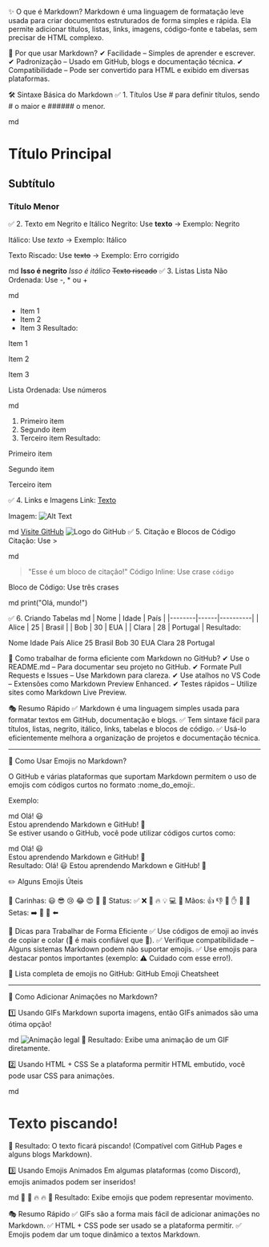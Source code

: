 ✨ O que é Markdown?
Markdown é uma linguagem de formatação leve usada para criar documentos estruturados de forma simples e rápida. Ela permite adicionar títulos, listas, links, imagens, código-fonte e tabelas, sem precisar de HTML complexo.

🎯 Por que usar Markdown? 
✔ Facilidade – Simples de aprender e escrever. 
✔ Padronização – Usado em GitHub, blogs e documentação técnica. 
✔ Compatibilidade – Pode ser convertido para HTML e exibido em diversas plataformas.

🛠️ Sintaxe Básica do Markdown
✅ 1. Títulos
Use # para definir títulos, sendo # o maior e ###### o menor.

md
# Título Principal
## Subtítulo
### Título Menor
✅ 2. Texto em Negrito e Itálico
Negrito: Use **texto** → Exemplo: Negrito

Itálico: Use *texto* → Exemplo: Itálico

Texto Riscado: Use ~~texto~~ → Exemplo: Erro corrigido

md
**Isso é negrito**
*Isso é itálico*
~~Texto riscado~~
✅ 3. Listas
Lista Não Ordenada: Use -, * ou +

md
- Item 1
- Item 2
- Item 3
Resultado:

Item 1

Item 2

Item 3

Lista Ordenada: Use números

md
1. Primeiro item
2. Segundo item
3. Terceiro item
Resultado:

Primeiro item

Segundo item

Terceiro item

✅ 4. Links e Imagens
Link: [Texto](https://example.com)

Imagem: ![Alt Text](https://example.com/imagem.png)

md
[Visite GitHub](https://github.com)
![Logo do GitHub](https://github.githubassets.com/images/modules/logos_page/GitHub-Mark.png)
✅ 5. Citação e Blocos de Código
Citação: Use >

md
> "Esse é um bloco de citação!"
Código Inline: Use crase `código`

Bloco de Código: Use três crases

md
print("Olá, mundo!")

✅ 6. Criando Tabelas
md
| Nome   | Idade | País      |
|--------|------|----------|
| Alice  | 25   | Brasil   |
| Bob    | 30   | EUA      |
| Clara  | 28   | Portugal |
Resultado:

Nome	Idade	País
Alice	25	Brasil
Bob	30	EUA
Clara	28	Portugal

🚀 Como trabalhar de forma eficiente com Markdown no GitHub?
✔ Use o README.md – Para documentar seu projeto no GitHub. 
✔ Formate Pull Requests e Issues – Use Markdown para clareza. 
✔ Use atalhos no VS Code – Extensões como Markdown Preview Enhanced. 
✔ Testes rápidos – Utilize sites como Markdown Live Preview.

🎭 Resumo Rápido
✅ Markdown é uma linguagem simples usada para formatar textos em GitHub, documentação e blogs. 
✅ Tem sintaxe fácil para títulos, listas, negrito, itálico, links, tabelas e blocos de código. 
✅ Usá-lo eficientemente melhora a organização de projetos e documentação técnica.


----------------------------------------------------------------------------------------------

🎯 Como Usar Emojis no Markdown?

O GitHub e várias plataformas que suportam Markdown permitem o uso de emojis com códigos curtos no formato :nome_do_emoji:.

Exemplo:

md
Olá! 😃  
Estou aprendendo Markdown e GitHub! 🚀  
Se estiver usando o GitHub, você pode utilizar códigos curtos como:

md
Olá! :smiley:  
Estou aprendendo Markdown e GitHub! :rocket:  
Resultado: Olá! 😃 Estou aprendendo Markdown e GitHub! 🚀

✏️ Alguns Emojis Úteis

🔹 Carinhas: 😃 😎 😢 😂 😍 🤔 
🔹 Status: ✅ ❌ 🚀 🔥 💡 💻 
🔹 Mãos: 👍 👎 🙌 ✋ 🤝 
🔹 Setas: ➡️ 🔽 🔼 ⬅️

🚀 Dicas para Trabalhar de Forma Eficiente
✅ Use códigos de emoji ao invés de copiar e colar (:rocket: é mais confiável que 🚀). 
✅ Verifique compatibilidade – Alguns sistemas Markdown podem não suportar emojis. 
✅ Use emojis para destacar pontos importantes (exemplo: ⚠️ Cuidado com esse erro!).

🔗 Lista completa de emojis no GitHub: GitHub Emoji Cheatsheet

------------------------------------------------------------------------------


🚀 Como Adicionar Animações no Markdown?

1️⃣ Usando GIFs
Markdown suporta imagens, então GIFs animados são uma ótima opção!

md
![Animação legal](https://media.giphy.com/media/3o7aD2saalBwwhx9Xi/giphy.gif)
🔹 Resultado: Exibe uma animação de um GIF diretamente.

2️⃣ Usando HTML + CSS
Se a plataforma permitir HTML embutido, você pode usar CSS para animações.

md
<div style="animation: piscar 1s infinite;">
  <h1>Texto piscando!</h1>
</div>

<style>
@keyframes piscar {
  50% { opacity: 0; }
}
</style>
🔹 Resultado: O texto ficará piscando! (Compatível com GitHub Pages e alguns blogs Markdown).

3️⃣ Usando Emojis Animados
Em algumas plataformas (como Discord), emojis animados podem ser inseridos!

md
:rocket: 🚀 :fire: 🔥
🔹 Resultado: Exibe emojis que podem representar movimento.

🎭 Resumo Rápido
✅ GIFs são a forma mais fácil de adicionar animações no Markdown. 
✅ HTML + CSS pode ser usado se a plataforma permitir. 
✅ Emojis podem dar um toque dinâmico a textos Markdown.